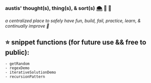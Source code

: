 

### austis' thought(s), thing(s), & sort(s) 🌨️ 🌙 🧸 

<em> a centralized place to safely have fun, build, fail, practice, learn, & continually improve 🐾 </em>


## ⭐ snippet functions (for future use && free to public): 

```
- getRandom
- regexDemo
- iterativeSolutionDemo
- recursionPattern
```
